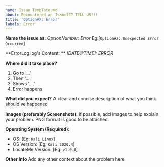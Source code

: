 ```yaml
---
name: Issue Template.md
about: Encountered an Issue??? TELL US!!!
title: 'Option#X: Error'
labels: Error
---
```


**Name the issue as:** _OptionNumber: Error_ Eg:[`Option#2: Unexpected Error Occurred`]

**ErrorLog.log's Content: **
_[DATE@TIME]: ERROR_

**Where did it take place?**
1. Go to '...'
2. Then '....'
3. Shows '....'
4. Error happens

**What did you expect?**
A clear and concise description of what you think should've happened

**Images (preferably Screenshots):**
If possible, add images to help explain your problem. PNG format is good to be attached.

**Operating System (Required):**
 - OS: [Eg: `Kali Linux`]
 - OS Version: [Eg: `Kali 2020.4`]
 - LocateMe Version: [Eg: `v1.0.0`]

**Other Info**
Add any other context about the problem here.
